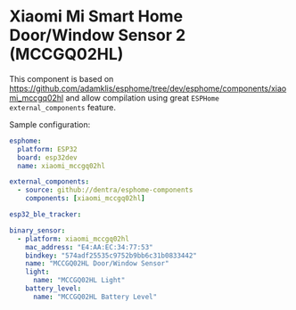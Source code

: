 # Xiaomi Mi Smart Home Door/Window Sensor 2 (MCCGQ02HL)

This component is based on https://github.com/adamklis/esphome/tree/dev/esphome/components/xiaomi_mccgq02hl
and allow compilation using great `ESPHome` `external_components` feature.

Sample configuration:
```yaml
esphome:
  platform: ESP32
  board: esp32dev
  name: xiaomi_mccgq02hl

external_components:
  - source: github://dentra/esphome-components
    components: [xiaomi_mccgq02hl]

esp32_ble_tracker:

binary_sensor:
  - platform: xiaomi_mccgq02hl
    mac_address: "E4:AA:EC:34:77:53"
    bindkey: "574adf25535c9752b9bb6c31b0833442"
    name: "MCCGQ02HL Door/Window Sensor"
    light:
      name: "MCCGQ02HL Light"
    battery_level:
      name: "MCCGQ02HL Battery Level"
```
